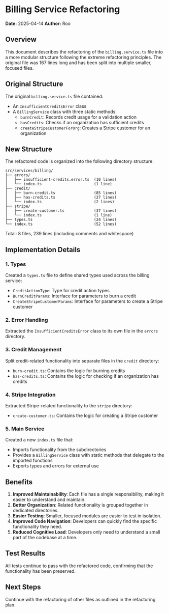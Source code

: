 # Billing Service Refactoring

**Date:** 2025-04-14
**Author:** Roo

## Overview

This document describes the refactoring of the `billing.service.ts` file into a more modular structure following the extreme refactoring principles. The original file was 167 lines long and has been split into multiple smaller, focused files.

## Original Structure

The original `billing.service.ts` file contained:

- An `InsufficientCreditsError` class
- A `BillingService` class with three static methods:
  - `burnCredit`: Records credit usage for a validation action
  - `hasCredits`: Checks if an organization has sufficient credits
  - `createStripeCustomerForOrg`: Creates a Stripe customer for an organization

## New Structure

The refactored code is organized into the following directory structure:

```
src/services/billing/
├── errors/
│   ├── insufficient-credits.error.ts  (10 lines)
│   └── index.ts                       (1 line)
├── credit/
│   ├── burn-credit.ts                 (85 lines)
│   ├── has-credits.ts                 (27 lines)
│   └── index.ts                       (2 lines)
├── stripe/
│   ├── create-customer.ts             (37 lines)
│   └── index.ts                       (1 line)
├── types.ts                           (24 lines)
└── index.ts                           (52 lines)
```

Total: 8 files, 239 lines (including comments and whitespace)

## Implementation Details

### 1. Types

Created a `types.ts` file to define shared types used across the billing service:
- `CreditActionType`: Type for credit action types
- `BurnCreditParams`: Interface for parameters to burn a credit
- `CreateStripeCustomerParams`: Interface for parameters to create a Stripe customer

### 2. Error Handling

Extracted the `InsufficientCreditsError` class to its own file in the `errors` directory.

### 3. Credit Management

Split credit-related functionality into separate files in the `credit` directory:
- `burn-credit.ts`: Contains the logic for burning credits
- `has-credits.ts`: Contains the logic for checking if an organization has credits

### 4. Stripe Integration

Extracted Stripe-related functionality to the `stripe` directory:
- `create-customer.ts`: Contains the logic for creating a Stripe customer

### 5. Main Service

Created a new `index.ts` file that:
- Imports functionality from the subdirectories
- Provides a `BillingService` class with static methods that delegate to the imported functions
- Exports types and errors for external use

## Benefits

1. **Improved Maintainability**: Each file has a single responsibility, making it easier to understand and maintain.
2. **Better Organization**: Related functionality is grouped together in dedicated directories.
3. **Easier Testing**: Smaller, focused modules are easier to test in isolation.
4. **Improved Code Navigation**: Developers can quickly find the specific functionality they need.
5. **Reduced Cognitive Load**: Developers only need to understand a small part of the codebase at a time.

## Test Results

All tests continue to pass with the refactored code, confirming that the functionality has been preserved.

## Next Steps

Continue with the refactoring of other files as outlined in the refactoring plan.